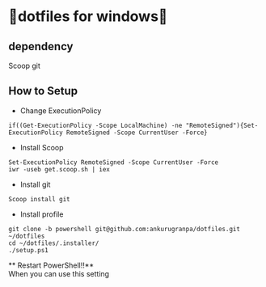 # 🐔dotfiles for windows🐔
## dependency
Scoop
git

## How to Setup
- Change ExecutionPolicy
```
if((Get-ExecutionPolicy -Scope LocalMachine) -ne "RemoteSigned"){Set-ExecutionPolicy RemoteSigned -Scope CurrentUser -Force}
```

- Install Scoop
```
Set-ExecutionPolicy RemoteSigned -Scope CurrentUser -Force
iwr -useb get.scoop.sh | iex
```

- Install git
```
Scoop install git
```

- Install profile
```
git clone -b powershell git@github.com:ankurugranpa/dotfiles.git ~/dotfiles
cd ~/dotfiles/.installer/
./setup.ps1
```
** Restart PowerShell!!** \
When you can use this setting
